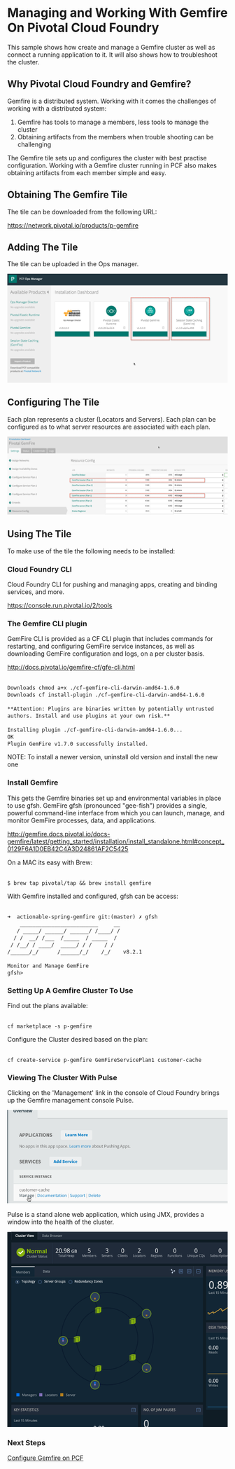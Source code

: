 # Managing and Working With Gemfire On Pivotal Cloud Foundry

This sample shows how create and manage a Gemfire cluster as well as connect a running application to it. It will also shows how to troubleshoot the cluster.


## Why Pivotal Cloud Foundry and Gemfire?

Gemfire is a distributed system. Working with it comes the challenges of working with a distributed system:

1. Gemfire has tools to manage a members, less tools to manage the cluster
2. Obtaining artifacts from the members when trouble shooting can be challenging

The Gemfire tile sets up and configures the cluster with best practise configuration. Working with a Gemfire cluster running in PCF also makes obtaining artifacts from each member simple and easy.

## Obtaining The Gemfire Tile

The tile can be downloaded from the following URL:

https://network.pivotal.io/products/p-gemfire

## Adding The Tile

The tile can be uploaded in the Ops manager.

![Tiles In Ops Manager](tiles-ops-manager.png)

## Configuring The Tile

Each plan represents a cluster (Locators and Servers). Each plan can be configured as to what server resources are associated with each plan.

![Configuring The Tile](gemfire-plan-configure.png)

## Using The Tile

To make use of the tile the following needs to be installed:

### Cloud Foundry CLI

Cloud Foundry CLI for pushing and managing apps, creating and binding services, and more.

https://console.run.pivotal.io/2/tools

### The Gemfire CLI plugin

GemFire CLI is provided as a CF CLI plugin that includes commands for restarting, and configuring GemFire service instances, as well as downloading GemFire configuration and logs, on a per cluster basis.

http://docs.pivotal.io/gemfire-cf/gfe-cli.html

```shell

Downloads chmod a+x ./cf-gemfire-cli-darwin-amd64-1.6.0
Downloads cf install-plugin ./cf-gemfire-cli-darwin-amd64-1.6.0

**Attention: Plugins are binaries written by potentially untrusted authors. Install and use plugins at your own risk.**

Installing plugin ./cf-gemfire-cli-darwin-amd64-1.6.0...
OK
Plugin GemFire v1.7.0 successfully installed.

```
NOTE: To install a newer version, uninstall old version and install the new one

### Install Gemfire

This gets the Gemfire binaries set up and environmental variables in place to use gfsh. GemFire gfsh (pronounced "gee-fish") provides a single, powerful command-line interface from which you can launch, manage, and monitor GemFire processes, data, and applications.

http://gemfire.docs.pivotal.io/docs-gemfire/latest/getting_started/installation/install_standalone.html#concept_0129F6A1D0EB42C4A3D24861AF2C5425

On a MAC its easy with Brew:

```shell

$ brew tap pivotal/tap && brew install gemfire

```

With Gemfire installed and configured, gfsh can be access:

```shell

➜  actionable-spring-gemfire git:(master) ✗ gfsh
    _________________________     __
   / _____/ ______/ ______/ /____/ /
  / /  __/ /___  /_____  / _____  /
 / /__/ / ____/  _____/ / /    / /  
/______/_/      /______/_/    /_/    v8.2.1

Monitor and Manage GemFire
gfsh>

```

### Setting Up A Gemfire Cluster To Use

Find out the plans available:

```shell

cf marketplace -s p-gemfire

```

Configure the Cluster desired based on the plan:

```shell

cf create-service p-gemfire GemFireServicePlan1 customer-cache

```
### Viewing The Cluster With Pulse

Clicking on the 'Management' link in the console of Cloud Foundry brings up the Gemfire management console Pulse.

![The Manage Link](gemfire-manage-link-appconsole.png)

Pulse is a stand alone web application, which using JMX, provides a window into the health of the cluster.

![Pulse](pulse.png)

### Next Steps

[Configure Gemfire on PCF](https://github.com/jxblum/actionable-spring-gemfire/tree/master/cluster-config-example)
